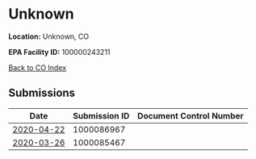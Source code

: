 # Unknown

**Location:** Unknown, CO

**EPA Facility ID:** 100000243211

[Back to CO Index](../../index.md)

## Submissions

| Date | Submission ID | Document Control Number |
|------|--------------|-------------------------|
| [2020-04-22](submissions/1000086967.md) | 1000086967 |  |
| [2020-03-26](submissions/1000085467.md) | 1000085467 |  |
